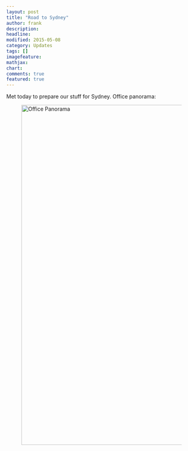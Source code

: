 ```yaml
---
layout: post
title: "Road to Sydney"
author: frank
description: 
headline: 
modified: 2015-05-08
category: Updates
tags: []
imagefeature: 
mathjax: 
chart: 
comments: true
featured: true
---
```

Met today to prepare our stuff for Sydney. Office panorama:

<figure>
  <img src="{{ site.url }}/images/photos/2015-05-08_10'49_working_session_at_gcdh.jpg" alt="Office Panorama" style="width:56.25rem">
</figure>

